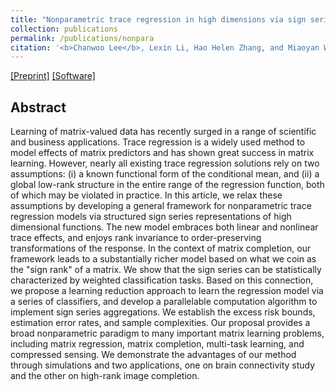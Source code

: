 ```yaml
---
title: "Nonparametric trace regression in high dimensions via sign series representation"
collection: publications
permalink: /publications/nonpara
citation: '<b>Chanwoo Lee</b>, Lexin Li, Hao Helen Zhang, and Miaoyan Wang. Under review, 2021.'
---
```


[[Preprint]](https://arxiv.org/pdf/2105.01783.pdf) [[Software]](https://cran.r-project.org/web/packages/TraceAssist/index.html)

## Abstract
Learning of matrix-valued data has recently surged in a range of scientific and business applications. Trace regression is a widely used method to model effects of matrix predictors and has shown great success in matrix learning. However, nearly all existing trace regression solutions rely on two assumptions: (i) a known functional form of the conditional mean, and (ii) a global low-rank structure in the entire range of the regression function, both of which may be violated in practice. In this article, we relax these assumptions by developing a general framework for nonparametric trace regression models via structured sign series representations of high dimensional functions. The new model embraces both linear and nonlinear trace effects, and enjoys rank invariance to order-preserving transformations of the response. In the context of matrix completion, our framework leads to a substantially richer model based on what we coin as the "sign rank" of a matrix. We show that the sign series can be statistically characterized by weighted classification tasks. Based on this connection, we propose a learning reduction approach to learn the regression model via a series of classifiers, and develop a parallelable computation algorithm to implement sign series aggregations. We establish the excess risk bounds, estimation error rates, and sample complexities. Our proposal provides a broad nonparametric paradigm to many important matrix learning problems, including matrix regression, matrix completion, multi-task learning, and compressed sensing. We demonstrate the advantages of our method through simulations and two applications, one on brain connectivity study and the other on high-rank image completion.


